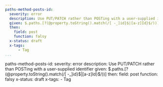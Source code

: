 ```yaml
---
paths-method-posts-id:
  severity: error
  description: Use PUT/PATCH rather than POSTing with a user-supplied identifier
  given: $.paths.[?(@property.toString().match(/[ -_]id}$|[a-z]Id}$/))]
  then:
    field: post
    function: falsy
  x-status: draft
  x-tags:
      - Tag      
...
```

paths-method-posts-id:
  severity: error
  description: Use PUT/PATCH rather than POSTing with a user-supplied identifier
  given: $.paths.[?(@property.toString().match(/[ -_]id}$|[a-z]Id}$/))]
  then:
    field: post
    function: falsy
  x-status: draft
  x-tags:
      - Tag      